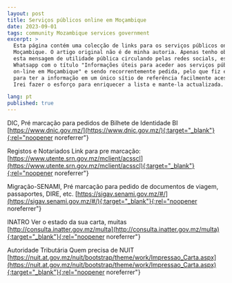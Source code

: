 ```yaml
---
layout: post
title: Serviços públicos online em Moçambique
date: 2023-09-01
tags: community Mozambique services government
excerpt: >
  Esta página contém uma colecção de links para os serviços públicos online em
  Moçambique. O artigo original não é de minha autoria. Apenas tenho observado
  esta mensagem de utilidade pública circulando pelas redes socials, especialmente
  Whatsapp com o título "Informações úteis para aceder aos serviços públicos via
  on-line em Moçambique" e sendo recorrentemente pedida, pelo que fiz esta página
  para ter a informação em um único sítio de referência facilmente acessível e pesquisável pela internet.
  Irei fazer o esforço para enriquecer a lista e mante-la actualizada.

lang: pt
published: true
---
```


DIC,
Pré marcação para pedidos de Bilhete de Identidade BI
[https://www.dnic.gov.mz/](https://www.dnic.gov.mz/){:target="_blank"}{:rel="noopener noreferrer"}

Registos e Notariados
Link para pre marcação: [https://www.utente.srn.gov.mz/mclient/acsscl](https://www.utente.srn.gov.mz/mclient/acsscl){:target="_blank"}{:rel="noopener noreferrer"}

Migração-SENAMI,
Pré marcação para pedido de documentos de viagem, passaportes, DIRE, etc.
[https://sigav.senami.gov.mz/#/](https://sigav.senami.gov.mz/#/){:target="_blank"}{:rel="noopener noreferrer"}

INATRO
Ver o estado da sua carta, muitas
[http://consulta.inatter.gov.mz/multa](http://consulta.inatter.gov.mz/multa){:target="_blank"}{:rel="noopener noreferrer"}

Autoridade Tributária
Quem precisa de NUIT
[https://nuit.at.gov.mz/nuit/bootstrap/theme/work/Impressao_Carta.aspx](https://nuit.at.gov.mz/nuit/bootstrap/theme/work/Impressao_Carta.aspx){:target="_blank"}{:rel="noopener noreferrer"}
